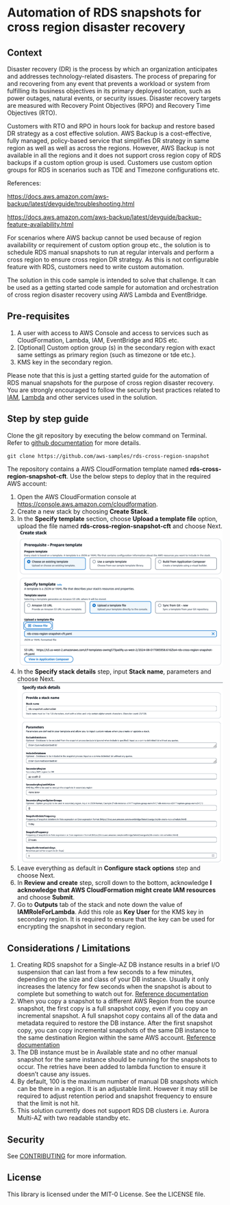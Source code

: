 # Automation of RDS snapshots for cross region disaster recovery

## Context
Disaster recovery (DR) is the process by which an organization anticipates and addresses technology-related disasters. The process of preparing for and recovering from any event that prevents a workload or system from fulfilling its business objectives in its primary deployed location, such as power outages, natural events, or security issues. Disaster recovery targets are measured with Recovery Point Objectives (RPO) and Recovery Time Objectives (RTO).

Customers with RTO and RPO in hours look for backup and restore based DR strategy as a cost effective solution. AWS Backup is a cost-effective, fully managed, policy-based service that simplifies DR strategy in same region as well as well as across the regions. However, AWS Backup is not available in all the regions and it does not support cross region copy of RDS backups if a custom option group is used. Customers use custom option groups for RDS in scenarios such as TDE and Timezone configurations etc.

References:

https://docs.aws.amazon.com/aws-backup/latest/devguide/troubleshooting.html

https://docs.aws.amazon.com/aws-backup/latest/devguide/backup-feature-availability.html

For scenarios where AWS backup cannot be used because of region availability or requirement of custom option group etc., the solution is to schedule RDS manual snapshots to run at regular intervals and perform a cross region to ensure cross region DR strategy. As this is not configurable feature with RDS, customers need to write custom automation.

The solution in this code sample is intended to solve that challenge. It can be used as a getting started code sample for automation and orchestration of cross region disaster recovery using AWS Lambda and EventBridge.

## Pre-requisites
1. A user with access to AWS Console and access to services such as CloudFormation, Lambda, IAM, EventBridge and RDS etc.	
2. [Optional] Custom option group (s) in the secondary region with exact same settings as primary region (such as timezone or tde etc.).
3. KMS key in the secondary region.

Please note that this is just a getting started guide for the automation of RDS manual snapshots for the purpose of cross region disaster recovery. You are strongly encouraged to follow the security best practices related to [IAM](https://docs.aws.amazon.com/lambda/latest/dg/best-practices.html#security-best-practices), [Lambda](https://docs.aws.amazon.com/IAM/latest/UserGuide/best-practices.html) and other services used in the solution.

## Step by step guide
Clone the git repository by executing the below command on Terminal. Refer to [github documentation](https://docs.github.com/en/repositories/creating-and-managing-repositories/cloning-a-repository) for more details.

```
git clone https://github.com/aws-samples/rds-cross-region-snapshot
```

The repository contains a AWS CloudFormation template named **rds-cross-region-snapshot-cft**. Use the below steps to deploy that in the required AWS account:

1. Open the AWS CloudFormation console at https://console.aws.amazon.com/cloudformation.
2. Create a new stack by choosing **Create Stack**.
3. In the **Specify template** section, choose **Upload a template file** option, upload the file named **rds-cross-region-snapshot-cft** and choose Next.
![cft-step1](static/create-stack-step1.png)
4. In the **Specify stack details** step, input **Stack name**, parameters and choose Next.
 ![cft-step2](static/create-stack-step2.png)
5. Leave everything as default in **Configure stack options** step and choose Next.
6. In **Review and create** step, scroll down to the bottom, acknowledge **I acknowledge that AWS CloudFormation might create IAM resources** and choose **Submit**.
7. Go to **Outputs** tab of the stack and note down the value of **IAMRoleForLambda**. Add this role as **Key User** for the KMS key in secondary region. It is required to ensure that the key can be used for encrypting the snapshot in secondary region.


## Considerations / Limitations
1. Creating RDS snapshot for a Single-AZ DB instance results in a brief I/O suspension that can last from a few seconds to a few minutes, depending on the size and class of your DB instance. Usually it only increases the latency for few seconds when the snapshot is about to complete but something to watch out for. [Reference documentation](https://docs.aws.amazon.com/AmazonRDS/latest/UserGuide/USER_CreateSnapshot.html)
2. When you copy a snapshot to a different AWS Region from the source snapshot, the first copy is a full snapshot copy, even if you copy an incremental snapshot. A full snapshot copy contains all of the data and metadata required to restore the DB instance. After the first snapshot copy, you can copy incremental snapshots of the same DB instance to the same destination Region within the same AWS account. [Reference documentation](https://docs.aws.amazon.com/AmazonRDS/latest/UserGuide/USER_CopySnapshot.html)
3. The DB instance must be in Available state and no other manual snapshot for the same instance should be running for the snapshots to occur. The retries have been added to lambda function to ensure it doesn’t cause any issues.
4. By default, 100 is the maximum number of manual DB snapshots which can be there in a region. It is an adjustable limit. However it may still be required to adjust retention period and snapshot frequency to ensure that the limit is not hit.
5. This solution currently does not support RDS DB clusters i.e. Aurora Multi-AZ with two readable standby etc.

## Security

See [CONTRIBUTING](CONTRIBUTING.md#security-issue-notifications) for more information.

## License

This library is licensed under the MIT-0 License. See the LICENSE file.


